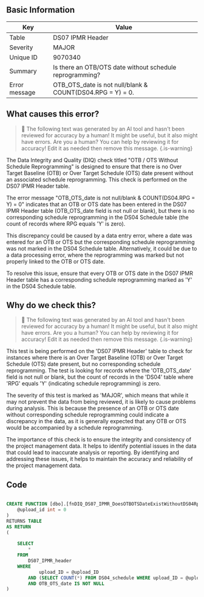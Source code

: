 ## Basic Information
| Key         | Value          |
|-------------|----------------|
| Table       | DS07 IPMR Header |
| Severity    | MAJOR |
| Unique ID   | 9070340   |
| Summary     | Is there an OTB/OTS date without schedule reprogramming? |
| Error message | OTB_OTS_date is not null/blank & COUNT(DS04.RPG = Y) = 0. |

## What causes this error?

> :robot: The following text was generated by an AI tool and hasn't been reviewed for accuracy by a human! It might be useful, but it also might have errors. Are you a human? You can help by reviewing it for accuracy! Edit it as needed then remove this message.
{.is-warning}

The Data Integrity and Quality (DIQ) check titled "OTB / OTS Without Schedule Reprogramming" is designed to ensure that there is no Over Target Baseline (OTB) or Over Target Schedule (OTS) date present without an associated schedule reprogramming. This check is performed on the DS07 IPMR Header table.

The error message "OTB_OTS_date is not null/blank & COUNT(DS04.RPG = Y) = 0" indicates that an OTB or OTS date has been entered in the DS07 IPMR Header table (OTB_OTS_date field is not null or blank), but there is no corresponding schedule reprogramming in the DS04 Schedule table (the count of records where RPG equals 'Y' is zero).

This discrepancy could be caused by a data entry error, where a date was entered for an OTB or OTS but the corresponding schedule reprogramming was not marked in the DS04 Schedule table. Alternatively, it could be due to a data processing error, where the reprogramming was marked but not properly linked to the OTB or OTS date.

To resolve this issue, ensure that every OTB or OTS date in the DS07 IPMR Header table has a corresponding schedule reprogramming marked as 'Y' in the DS04 Schedule table.
## Why do we check this?

> :robot: The following text was generated by an AI tool and hasn't been reviewed for accuracy by a human! It might be useful, but it also might have errors. Are you a human? You can help by reviewing it for accuracy! Edit it as needed then remove this message.
{.is-warning}

This test is being performed on the 'DS07 IPMR Header' table to check for instances where there is an Over Target Baseline (OTB) or Over Target Schedule (OTS) date present, but no corresponding schedule reprogramming. The test is looking for records where the 'OTB_OTS_date' field is not null or blank, but the count of records in the 'DS04' table where 'RPG' equals 'Y' (indicating schedule reprogramming) is zero.

The severity of this test is marked as 'MAJOR', which means that while it may not prevent the data from being reviewed, it is likely to cause problems during analysis. This is because the presence of an OTB or OTS date without corresponding schedule reprogramming could indicate a discrepancy in the data, as it is generally expected that any OTB or OTS would be accompanied by a schedule reprogramming.

The importance of this check is to ensure the integrity and consistency of the project management data. It helps to identify potential issues in the data that could lead to inaccurate analysis or reporting. By identifying and addressing these issues, it helps to maintain the accuracy and reliability of the project management data.
## Code

```sql

CREATE FUNCTION [dbo].[fnDIQ_DS07_IPMR_DoesOTBOTSDateExistWithoutDS04Rpg] (
	@upload_id int = 0
)
RETURNS TABLE
AS RETURN
(
	
	SELECT 
		*
	FROM
		DS07_IPMR_header
	WHERE
			upload_ID = @upload_ID
		AND (SELECT COUNT(*) FROM DS04_schedule	WHERE upload_ID = @upload_ID AND RPG = 'Y') = 0
		AND OTB_OTS_date IS NOT NULL
)
```
